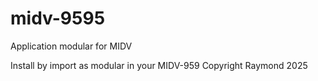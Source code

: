 # midv-9595
Application modular for MIDV

Install by import as modular in your MIDV-959
Copyright Raymond 2025
